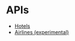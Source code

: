 # APIs

* <a href="data-model/hotels.html" target="_blank">Hotels</a>
* <a href="data-model/airlines.html" target="_blank">Airlines (experimental)</a>
